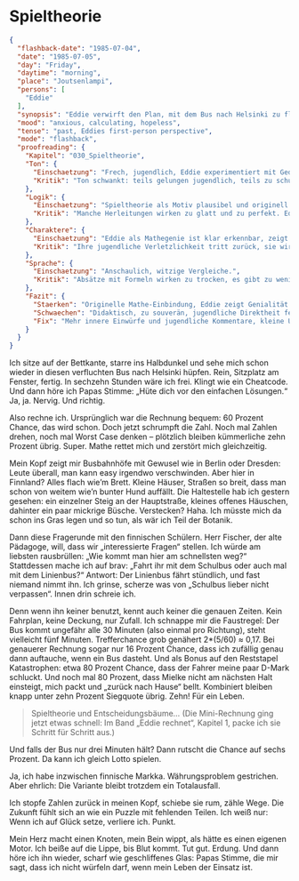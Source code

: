 # Spieltheorie

```json
{
  "flashback-date": "1985-07-04",
  "date": "1985-07-05",
  "day": "Friday",
  "daytime": "morning",
  "place": "Joutsenlampi",
  "persons": [
    "Eddie"
  ],
  "synopsis": "Eddie verwirft den Plan, mit dem Bus nach Helsinki zu fliehen – zu riskant, die Erfolgschance liegt unter zehn Prozent.",
  "mood": "anxious, calculating, hopeless",
  "tense": "past, Eddies first-person perspective",
  "mode": "flashback",
  "proofreading": {
    "Kapitel": "030_Spieltheorie",
    "Ton": {
      "Einschaetzung": "Frech, jugendlich, Eddie experimentiert mit Gedanken und wendet Mathe spielerisch an.",
      "Kritik": "Ton schwankt: teils gelungen jugendlich, teils zu schulbuchhaft erklärt. Gefahr, dass es zu didaktisch klingt."
    },
    "Logik": {
      "Einschaetzung": "Spieltheorie als Motiv plausibel und originell.",
      "Kritik": "Manche Herleitungen wirken zu glatt und zu perfekt. Eddie könnte mehr stolpern oder Halbwissen zeigen."
    },
    "Charaktere": {
      "Einschaetzung": "Eddie als Mathegenie ist klar erkennbar, zeigt Kreativität.",
      "Kritik": "Ihre jugendliche Verletzlichkeit tritt zurück, sie wirkt sehr souverän. Nebenfiguren fehlen."
    },
    "Sprache": {
      "Einschaetzung": "Anschaulich, witzige Vergleiche.",
      "Kritik": "Absätze mit Formeln wirken zu trocken, es gibt zu wenig innere Kommentare. Füllwörter und Spontaneität fehlen – Sprache fast zu glatt."
    },
    "Fazit": {
      "Staerken": "Originelle Mathe-Einbindung, Eddie zeigt Genialität und Witz.",
      "Schwaechen": "Didaktisch, zu souverän, jugendliche Direktheit fehlt.",
      "Fix": "Mehr innere Einwürfe und jugendliche Kommentare, kleine Unsicherheiten, trockene Passagen straffen."
    }
  }
}
```

Ich sitze auf der Bettkante, starre ins Halbdunkel und sehe mich schon wieder in
diesen verfluchten Bus nach Helsinki hüpfen. Rein, Sitzplatz am Fenster, fertig.
In sechzehn Stunden wäre ich frei. Klingt wie ein Cheatcode. Und dann höre ich
Papas Stimme: „Hüte dich vor den einfachen Lösungen.“ Ja, ja. Nervig. Und
richtig.

Also rechne ich. Ursprünglich war die Rechnung bequem: 60 Prozent Chance, das
wird schon. Doch jetzt schrumpft die Zahl. Noch mal Zahlen drehen, noch mal
Worst Case denken – plötzlich bleiben kümmerliche zehn Prozent übrig. Super.
Mathe rettet mich und zerstört mich gleichzeitig.

Mein Kopf zeigt mir Busbahnhöfe mit Gewusel wie in Berlin oder Dresden: Leute
überall, man kann easy irgendwo verschwinden. Aber hier in Finnland? Alles flach
wie’m Brett. Kleine Häuser, Straßen so breit, dass man schon von weitem wie’n
bunter Hund auffällt. Die Haltestelle hab ich gestern gesehen: ein einzelner
Steig an der Hauptstraße, kleines offenes Häuschen, dahinter ein paar mickrige
Büsche. Verstecken? Haha. Ich müsste mich da schon ins Gras legen und so tun,
als wär ich Teil der Botanik.

Dann diese Fragerunde mit den finnischen Schülern. Herr Fischer, der alte
Pädagoge, will, dass wir „interessierte Fragen“ stellen. Ich würde am liebsten
rausbrüllen: „Wie kommt man hier am schnellsten weg?“ Stattdessen mache ich auf
brav: „Fahrt ihr mit dem Schulbus oder auch mal mit dem Linienbus?“ Antwort: Der
Linienbus fährt stündlich, und fast niemand nimmt ihn. Ich grinse, scherze was
von „Schulbus lieber nicht verpassen“. Innen drin schreie ich.

Denn wenn ihn keiner benutzt, kennt auch keiner die genauen Zeiten. Kein
Fahrplan, keine Deckung, nur Zufall. Ich schnappe mir die Faustregel: Der Bus
kommt ungefähr alle 30 Minuten (also einmal pro Richtung), steht vielleicht fünf
Minuten. Trefferchance grob genähert 2*(5/60) ≈ 0,17. Bei genauerer Rechnung
sogar nur 16 Prozent Chance, dass ich zufällig genau dann auftauche, wenn ein
Bus dasteht. Und als Bonus auf den Reststapel Katastrophen: etwa 80 Prozent
Chance, dass der Fahrer meine paar D-Mark schluckt. Und noch mal 80 Prozent,
dass Mielke nicht am nächsten Halt einsteigt, mich packt und „zurück nach Hause“
bellt. Kombiniert bleiben knapp unter zehn Prozent Siegquote übrig. Zehn! Für
ein Leben.

> Spieltheorie und Entscheidungsbäume…
> (Die Mini-Rechnung ging jetzt etwas schnell: Im Band „Eddie rechnet“, Kapitel 1, packe ich sie Schritt für Schritt aus.)

Und falls der Bus nur drei Minuten hält? Dann rutscht die Chance auf sechs
Prozent. Da kann ich gleich Lotto spielen.

Ja, ich habe inzwischen finnische Markka. Währungsproblem gestrichen. Aber
ehrlich: Die Variante bleibt trotzdem ein Totalausfall.

Ich stopfe Zahlen zurück in meinen Kopf, schiebe sie rum, zähle Wege. Die
Zukunft fühlt sich an wie ein Puzzle mit fehlenden Teilen. Ich weiß nur: Wenn
ich auf Glück setze, verliere ich. Punkt.

Mein Herz macht einen Knoten, mein Bein wippt, als hätte es einen eigenen Motor.
Ich beiße auf die Lippe, bis Blut kommt. Tut gut. Erdung. Und dann höre ich ihn
wieder, scharf wie geschliffenes Glas: Papas Stimme, die mir sagt, dass ich
nicht würfeln darf, wenn mein Leben der Einsatz ist.
